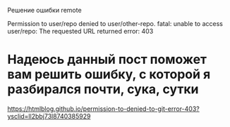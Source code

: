 Решение ошибки remote

Permission to user/repo denied to user/other-repo. fatal:
  unable to access user/repo:
    The requested URL returned error:
      403

# Надеюсь данный пост поможет вам решить ошибку, с которой я разбирался почти, сука, сутки

https://htmlblog.github.io/permission-to-denied-to-git-error-403?ysclid=ll2bbj73l8740385929
